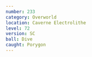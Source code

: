 ```yaml
---
number: 233
category: Overworld
location: Caverne Electrolithe
level: 72
version: SC
ball: Dive
caught: Porygon
---
```

